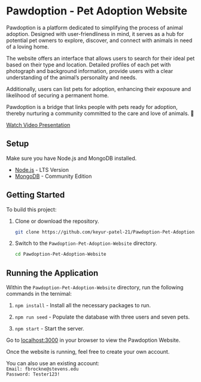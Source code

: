# **Pawdoption - Pet Adoption Website**

Pawdoption is a platform dedicated to simplifying the process of animal adoption. Designed with user-friendliness in mind, it serves as a hub for potential pet owners to explore, discover, and connect with animals in need of a loving home.

The website offers an interface that allows users to search for their ideal pet based on their type and location. Detailed profiles of each pet with photograph and background information, provide users with a clear understanding of the animal’s personality and needs.

Additionally, users can list pets for adoption, enhancing their exposure and likelihood of securing a permanent home.

Pawdoption is a bridge that links people with pets ready for adoption, thereby nurturing a community committed to the care and love of animals. 🐾

[Watch Video Presentation](https://drive.google.com/file/d/1op5ujVuUsrOMKGyt9c3gFVQVa9tNpw56/view?usp=drive_link)


## **Setup**

Make sure you have Node.js and MongoDB installed.
- [Node.js](https://nodejs.org/en/) - LTS Version
- [MongoDB](https://www.mongodb.com/try/download/community) - Community Edition

## **Getting Started**

To build this project:
1. Clone or download the repository.
    ```bash
    git clone https://github.com/keyur-patel-21/Pawdoption-Pet-Adoption-Website.git
    ```

2. Switch to the `Pawdoption-Pet-Adoption-Website` directory.
    ```bash
    cd Pawdoption-Pet-Adoption-Website
    ```

## **Running the Application**

Within the `Pawdoption-Pet-Adoption-Website` directory, run the following commands in the ternimal:
1. `npm install` - Install all the necessary packages to run.

2. `npm run seed` - Populate the database with three users and seven pets.

3. `npm start` - Start the server.

Go to [localhost:3000](http://localhost:3000) in your browser to view the Pawdoption Website.

Once the website is running, feel free to create your own account.

You can also use an existing account:  
`Email: fbrockne@stevens.edu`   
`Password: Tester123!`
